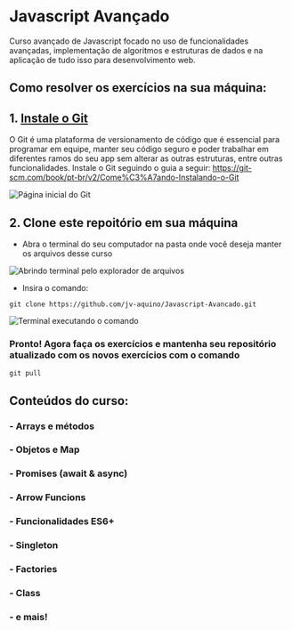 # Javascript Avançado
Curso avançado de Javascript focado no uso de funcionalidades avançadas, implementação de algoritmos e estruturas de dados e na aplicação de tudo isso para desenvolvimento web.

## Como resolver os exercícios na sua máquina:
## 1. [Instale o Git](https://git-scm.com/book/pt-br/v2/Come%C3%A7ando-Instalando-o-Git)
O Git é uma plataforma de versionamento de código que é essencial para programar em equipe, manter seu código seguro e poder trabalhar em diferentes ramos do seu app sem alterar as outras estruturas, entre outras funcionalidades. Instale o Git seguindo o guia a seguir: https://git-scm.com/book/pt-br/v2/Come%C3%A7ando-Instalando-o-Git

![Página inicial do Git](https://github.com/jv-aquino/Javascript-Avancado/assets/67425140/ab9a7563-7692-4992-87b7-c3e78ac61c3f)


## 2. Clone este repoitório em sua máquina
- Abra o terminal do seu computador na pasta onde você deseja manter os arquivos desse curso

![Abrindo terminal pelo explorador de arquivos](https://github.com/jv-aquino/Javascript-Avancado/assets/67425140/aee003dd-9c09-497e-b883-e85c0e0f5f87)

- Insira o comando:
```
git clone https://github.com/jv-aquino/Javascript-Avancado.git
```
![Terminal executando o comando](https://github.com/jv-aquino/Javascript-Avancado/assets/67425140/c1879b39-1dc7-40c2-8e70-073c7f588f9e)

### Pronto! Agora faça os exercícios e mantenha seu repositório atualizado com os novos exercícios com o comando 
```
git pull
```

## Conteúdos do curso:
### - Arrays e métodos
### - Objetos e Map
### - Promises (await & async)
### - Arrow Funcions
### - Funcionalidades ES6+
### - Singleton
### - Factories
### - Class
### - e mais!
